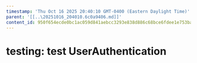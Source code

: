 ```yaml
---
timestamp: 'Thu Oct 16 2025 20:40:10 GMT-0400 (Eastern Daylight Time)'
parent: '[[..\20251016_204010.6c0a9406.md]]'
content_id: 950f654ecde0bc1ac059d841aebcc3293e838d886c68bce6fdee1e753baa1c41
---
```


# testing:  test UserAuthentication
